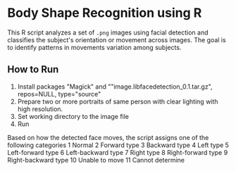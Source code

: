 # Body Shape Recognition using R

This R script analyzes a set of `.png` images using facial detection and classifies the subject's orientation or movement across images.
The goal is to identify patterns in movements variation among subjects.

## How to Run
1. Install packages "Magick" and ""image.libfacedetection_0.1.tar.gz", repos=NULL, type="source"
2. Prepare two or more portraits of same person with clear lighting with high resolution.  
3. Set working directory to the image file
4. Run

Based on how the detected face moves, the script assigns one of the following categories
1 Normal
2 Forward type
3 Backward type
4 Left type
5 Left-forward type
6 Left-backward type
7 Right type
8 Right-forward type
9 Right-backward type
10 Unable to move
11 Cannot determine
